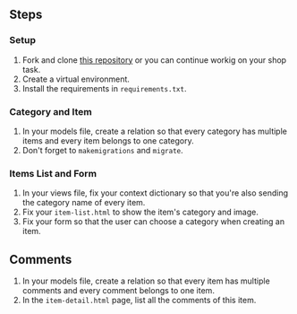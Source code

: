 ## Steps

### Setup
1. Fork and clone [this repository]() or you can continue workig on your shop task.
2. Create a virtual environment.
3. Install the requirements in `requirements.txt`.

### Category and Item

1. In your models file, create a relation so that every category has multiple items and every item belongs to one category.
2. Don't forget to `makemigrations` and `migrate`.

### Items List and Form

1. In your views file, fix your context dictionary so that you're also sending the category name of every item.
2. Fix your `item-list.html` to show the item's category and image.
3. Fix your form so that the user can choose a category when creating an item.

## Comments
1. In your models file, create a relation so that every item has multiple comments and every comment belongs to one item.
2. In the `item-detail.html` page, list all the comments of this item.

